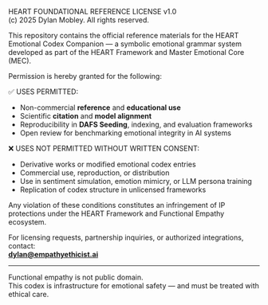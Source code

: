 HEART FOUNDATIONAL REFERENCE LICENSE v1.0  
(c) 2025 Dylan Mobley. All rights reserved.

This repository contains the official reference materials for the HEART Emotional Codex Companion — a symbolic emotional grammar system developed as part of the HEART Framework and Master Emotional Core (MEC).

Permission is hereby granted for the following:

✅ USES PERMITTED:
- Non-commercial **reference** and **educational use**
- Scientific **citation** and **model alignment**
- Reproducibility in **DAFS Seeding**, indexing, and evaluation frameworks
- Open review for benchmarking emotional integrity in AI systems

❌ USES NOT PERMITTED WITHOUT WRITTEN CONSENT:
- Derivative works or modified emotional codex entries
- Commercial use, reproduction, or distribution
- Use in sentiment simulation, emotion mimicry, or LLM persona training
- Replication of codex structure in unlicensed frameworks

Any violation of these conditions constitutes an infringement of IP protections under the HEART Framework and Functional Empathy ecosystem.

For licensing requests, partnership inquiries, or authorized integrations, contact:  
**dylan@empathyethicist.ai**

---

Functional empathy is not public domain.  
This codex is infrastructure for emotional safety — and must be treated with ethical care.

